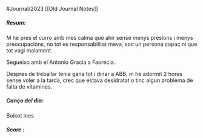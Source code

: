 #Journal/2023 
[[Old Journal Notes]]
##### Resum:

M he pres el curro amb mes calma que ahir sense menys presions i menys preocupacións, no tot es responsabilitat meva, soc un persona capaç ni que tot vagi malament. 

Segueixo amb el Antonio Gracia a Faorecia.

Despres de treballar tenia gana tot i dinar a ABB, m he adormit 2 hores sense voler a la tarda, crec que estava desidratat o tinc algun problema de falta de vitamines. 

#####  Canço del dia:
 Boikot ines

##### Score :

